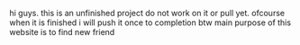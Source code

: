 hi guys.
this is an unfinished project do not work on it or pull yet.
ofcourse when it is finished i will push it once to completion
btw main purpose of this website is to find new friend
